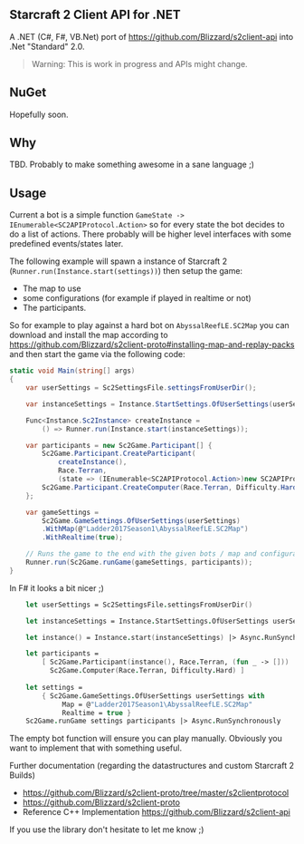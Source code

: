 ## Starcraft 2 Client API for .NET

A .NET (C#, F#, VB.Net) port of https://github.com/Blizzard/s2client-api into .Net "Standard" 2.0.

> Warning: This is work in progress and APIs might change.

## NuGet

Hopefully soon.

## Why

TBD. Probably to make something awesome in a sane language ;)

## Usage

Current a bot is a simple function `GameState -> IEnumerable<SC2APIProtocol.Action>` so for every state the bot decides to do a list of actions.
There probably will be higher level interfaces with some predefined events/states later.

The following example will spawn a instance of Starcraft 2 (`Runner.run(Instance.start(settings))`)
then setup the game:
 - The map to use
 - some configurations (for example if played in realtime or not)
 - The participants. 

So for example to play against a hard bot on `AbyssalReefLE.SC2Map` you can download and install the map according to https://github.com/Blizzard/s2client-proto#installing-map-and-replay-packs and then start the game via the following code:

```csharp
static void Main(string[] args)
{
    var userSettings = Sc2SettingsFile.settingsFromUserDir();

    var instanceSettings = Instance.StartSettings.OfUserSettings(userSettings);

    Func<Instance.Sc2Instance> createInstance =
        () => Runner.run(Instance.start(instanceSettings));

    var participants = new Sc2Game.Participant[] {
        Sc2Game.Participant.CreateParticipant(
            createInstance(), 
            Race.Terran, 
            (state => (IEnumerable<SC2APIProtocol.Action>)new SC2APIProtocol.Action[] {})),
        Sc2Game.Participant.CreateComputer(Race.Terran, Difficulty.Hard)
    };

    var gameSettings =
        Sc2Game.GameSettings.OfUserSettings(userSettings)
        .WithMap(@"Ladder2017Season1\AbyssalReefLE.SC2Map")
        .WithRealtime(true);

    // Runs the game to the end with the given bots / map and configuration
    Runner.run(Sc2Game.runGame(gameSettings, participants));
}
```

In F# it looks a bit nicer ;)

```fsharp
    let userSettings = Sc2SettingsFile.settingsFromUserDir()

    let instanceSettings = Instance.StartSettings.OfUserSettings userSettings

    let instance() = Instance.start(instanceSettings) |> Async.RunSynchronously

    let participants =
        [ Sc2Game.Participant(instance(), Race.Terran, (fun _ -> []))
          Sc2Game.Computer(Race.Terran, Difficulty.Hard) ]
    
    let settings = 
        { Sc2Game.GameSettings.OfUserSettings userSettings with
             Map = @"Ladder2017Season1\AbyssalReefLE.SC2Map"
             Realtime = true }
    Sc2Game.runGame settings participants |> Async.RunSynchronously

```


The empty bot function will ensure you can play manually. Obviously you want to implement that with something useful.

Further documentation (regarding the datastructures and custom Starcraft 2 Builds)
 - https://github.com/Blizzard/s2client-proto/tree/master/s2clientprotocol
 - https://github.com/Blizzard/s2client-proto
 - Reference C++ Implementation https://github.com/Blizzard/s2client-api

If you use the library don't hesitate to let me know ;)
